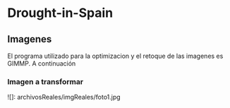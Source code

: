 # Drought-in-Spain
## Imagenes 
El programa utilizado para la optimizacion y el retoque de las imagenes es GIMMP. A continuación 
### Imagen a transformar
![]: archivosReales/imgReales/foto1.jpg 


